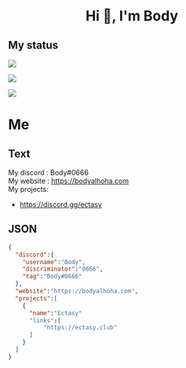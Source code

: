<h1 align="center">Hi 👋, I'm Body</h1>
<h2>My status</h2>
<img src="https://discord.c99.nl/widget/theme-1/440551378004213770.png">
<p align="left"><img align="center" src="https://github-readme-stats.vercel.app/api?username=Body-Alhoha&show_icons=true&icon_color=805AD5&text_color=666666&bg_color=ffffff00&hide_title=true&include_all_commits=true&count_private=true&hide_border=false&hide=contribs)"></p>

<p align="left"><img align="center" src="https://github-readme-stats.vercel.app/api/top-langs/?username=Body-Alhoha&show_icons=true&icon_color=805AD5&text_color=666666&bg_color=ffffff00&hide_title=true&include_all_commits=true&count_private=true&hide_border=false&hide=contribs)"></p>
<h1>Me</h1>
<h2>Text</h2>

My discord : Body#0666<br>
My website : https://bodyalhoha.com<br>
My projects: <br>
- https://discord.gg/ectasy


<h2>JSON</h2>

```json
{
  "discord":{
    "username":"Body",
    "discriminator":"0666",
    "tag":"Body#0666"
  },
  "website":"https://bodyalhoha.com",
  "projects":[
    {
      "name":"Ectasy"
      "links":[
          "https://ectasy.club"
      ]
    }
  ]
}
```
